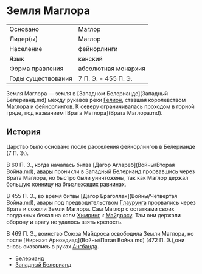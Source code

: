 # Земля Маглора

|                   |                       |
|-------------------|-----------------------|
|Основано           |Маглор                 |
|Лидер(ы)           |Маглор                 |
|Население          |фейнорлинги            |
|Язык               |кенский                |
|Форма правления	|абсолютная монархия    |
|Годы существования |7 П. Э. - 455 П. Э.    |

Земля Маглора — земля в [Западном Белерианде](Западный Белерианд.md) между
рукавов реки [Гелион](Гелион.md), ставшая королевством
[Маглора](Личности/Маглор.md) и [фейнорлингов](Народы/фейнорлинги.md). К северу
ограничивалась проходом в горной гряде, под названием
[Врата Маглора](Врата Маглора.md).

## История

Царство было основано после расселения фейнорлингов в Белерианде (7 П. Э.).

В 60 П. Э., когда началась битва [Дагор Аглареб](Войны/Вторая Война.md),
[авары](Народы/авары.md) проникли в Западный Белерианд прорвавшись через Врата
Маглора, но быстро были уничтожены, так как Маглор держал большую конницу на
близлежащих равнинах.

В 455 П. Э., во время битвы [Дагор Браголлах](Войны/Четвертая Война.md),
авары под предводительством [Глаурунга](Личности/Глаурунг.md) прорвались через
Врата и сожгли Земли Маглора. Сам Маглор с остатками своих подданных бежал на
холм [Химринг](Химринг.md) к [Майдросу](Личности/Майдрос.md). Там они держали
оборону и врагу не удалось взять крепость.

В 469 П. Э., воинство Союза Майдроса освободила Земли Маглора, но после
[Нирнаэт Арноэдиад](Войны/Пятая Война.md) (472 П. Э.),они вновь оказались в
руках [Ангбанда](Ангбанд.md).


*   [Белерианд](index.md)
*   [Западный Белерианд](Западный%20Белерианд.md)
